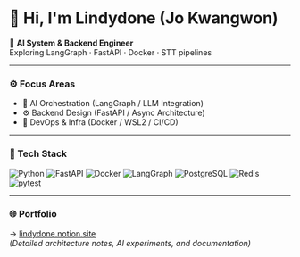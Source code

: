 
# 👋 Hi, I'm Lindydone (Jo Kwangwon)

🧠 **AI System & Backend Engineer**  
Exploring LangGraph · FastAPI · Docker · STT pipelines

---

### ⚙️ Focus Areas
- 🧩 AI Orchestration (LangGraph / LLM Integration)
- ⚙️ Backend Design (FastAPI / Async Architecture)
- 🧪 DevOps & Infra (Docker / WSL2 / CI/CD)

---

### 🧠 Tech Stack
![Python](https://img.shields.io/badge/Python-3776AB?style=flat&logo=python&logoColor=white)
![FastAPI](https://img.shields.io/badge/FastAPI-009688?style=flat&logo=fastapi&logoColor=white)
![Docker](https://img.shields.io/badge/Docker-2496ED?style=flat&logo=docker&logoColor=white)
![LangGraph](https://img.shields.io/badge/LangGraph-0A0A0A?style=flat&logo=chainlink&logoColor=white)
![PostgreSQL](https://img.shields.io/badge/PostgreSQL-4169E1?style=flat&logo=postgresql&logoColor=white)
![Redis](https://img.shields.io/badge/Redis-DC382D?style=flat&logo=redis&logoColor=white)
![pytest](https://img.shields.io/badge/pytest-0A9EDC?style=flat&logo=pytest&logoColor=white)

---

### 🌐 Portfolio
→ [lindydone.notion.site]([https://five-skiff-22b.notion.site/Dev-Space-292b362f1ade80678dddf1495836dd5b?source=copy_link])  
*(Detailed architecture notes, AI experiments, and documentation)*

